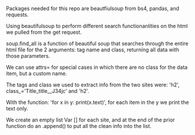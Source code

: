 Packages needed for this repo are beautfiulsoup from bs4, pandas, and requests.

Using beautifulsoup to perform different search functionanlities on the html we pulled from the get request.

soup.find_all is a function of beautiful soup that searches through the entire html file for the 2 arguments: tag name and class, 
returning all data with those parameters.

We can use attrs= for special cases in which there are no class for the data item, but a custom name.

The tags and class we used to extract info from the two sites were: 'h2', class_='Title_title__J34jc' and 'h2'.

With the function: 'for x in y:
    print(x.text)', for each item in the y we print the text only.

We create an empty list Var [] for each site, and at the end of the prior function do 
an .append() to put all the clean info into the list.


